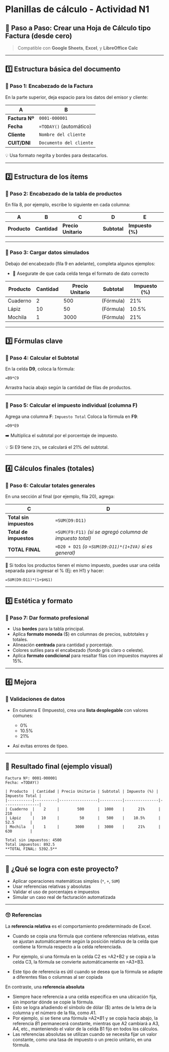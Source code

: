 # Planillas de cálculo - Actividad N1
## 🧾 Paso a Paso: Crear una Hoja de Cálculo tipo Factura (desde cero)

> Compatible con **Google Sheets**, **Excel**, y **LibreOffice Calc**

---

## 1️⃣ Estructura básica del documento

### 📌 Paso 1: Encabezado de la Factura

En la parte superior, deja espacio para los datos del emisor y cliente:

| A              | B                       |
| -------------- | ----------------------- |
| **Factura Nº** | `0001-000001`           |
| **Fecha**      | `=TODAY()` (automático) |
| **Cliente**    | `Nombre del cliente`    |
| **CUIT/DNI**   | `Documento del cliente` |

💡 Usa formato negrita y bordes para destacarlos.

---

## 2️⃣ Estructura de los ítems

### 📌 Paso 2: Encabezado de la tabla de productos

En fila 8, por ejemplo, escribe lo siguiente en cada columna:

| A            | B            | C                   | D            | E                |
| ------------ | ------------ | ------------------- | ------------ | ---------------- |
| **Producto** | **Cantidad** | **Precio Unitario** | **Subtotal** | **Impuesto (%)** |

---

### 📌 Paso 3: Cargar datos simulados

Debajo del encabezado (fila 9 en adelante), completa algunos ejemplos: 
 - 📌   Asegurate de que cada celda tenga el formato de dato correcto

| Producto | Cantidad | Precio Unitario | Subtotal  | Impuesto (%) |
| -------- | -------- | --------------- | --------- | ------------ |
| Cuaderno | 2        | 500             | (Fórmula) | 21%          |
| Lápiz    | 10       | 50              | (Fórmula) | 10.5%        |
| Mochila  | 1        | 3000            | (Fórmula) | 21%          |

---

## 3️⃣ Fórmulas clave

### 📌 Paso 4: Calcular el Subtotal

En la celda **D9**, coloca la fórmula:

```excel
=B9*C9
```

Arrastra hacia abajo según la cantidad de filas de productos.

---

### 📌 Paso 5: Calcular el impuesto individual (columna F)

Agrega una columna **F**: `Impuesto Total`
Coloca la fórmula en **F9**:

```excel
=D9*E9
```

➡️ Multiplica el subtotal por el porcentaje de impuesto.

💡 Si E9 tiene `21%`, se calculará el 21% del subtotal.

---

## 4️⃣ Cálculos finales (totales)

### 📌 Paso 6: Calcular totales generales

En una sección al final (por ejemplo, fila 20), agrega:

| C                       | D                                                         |
| ----------------------- | --------------------------------------------------------- |
| **Total sin impuestos** | `=SUM(D9:D11)`                                            |
| **Total de impuestos**  | `=SUM(F9:F11)` *(si se agregó columna de impuesto total)* |
| **TOTAL FINAL**         | `=D20 + D21` *(o `=SUM(D9:D11)*(1+IVA)` si es general)*   |

🎯 Si todos los productos tienen el mismo impuesto, puedes usar una celda separada para ingresar el % (Ej: en H1) y hacer:

```excel
=SUM(D9:D11)*(1+$H$1)
```

---

## 5️⃣ Estética y formato

### 📌 Paso 7: Dar formato profesional

* Usa **bordes** para la tabla principal.
* Aplica **formato moneda** (\$) en columnas de precios, subtotales y totales.
* Alineación **centrada** para cantidad y porcentaje.
* Colores sutiles para el encabezado (fondo gris claro o celeste).
* Aplica **formato condicional** para resaltar filas con impuestos mayores al 15%.

---

## 6️⃣ Mejora

### 🧩 Validaciones de datos

* En columna E (Impuesto), crea una **lista desplegable** con valores comunes:

  * 0%
  * 10.5%
  * 21%
* Así evitas errores de tipeo.

---

## 📂 Resultado final (ejemplo visual)

```
Factura Nº: 0001-000001
Fecha: =TODAY()

| Producto  | Cantidad | Precio Unitario | Subtotal | Impuesto (%) | Impuesto Total |
|-----------|----------|-----------------|----------|---------------|----------------|
| Cuaderno  |    2     |        500      |  1000    |      21%      |     210        |
| Lápiz     |   10     |         50      |   500    |    10.5%      |     52.5       |
| Mochila   |    1     |       3000      |  3000    |      21%      |     630        |

Total sin impuestos: 4500  
Total impuestos: 892.5  
**TOTAL FINAL: 5392.5**
```

---

## 🧩 ¿Qué se logra con este proyecto?

* Aplicar operaciones matemáticas simples (`*`, `+`, `SUM`)
* Usar referencias relativas y absolutas
* Validar el uso de porcentajes e impuestos
* Simular un caso real de facturación automatizada

---

### 😙 Referencias

La **referencia relativa** es el comportamiento predeterminado de Excel. 

- Cuando se copia una fórmula que contiene referencias relativas, estas se ajustan automáticamente según la posición relativa de la celda que contiene la fórmula respecto a la celda referenciada.

- Por ejemplo, si una fórmula en la celda C2 es =A2+B2 y se copia a la celda C3, la fórmula se convierte automáticamente en =A3+B3.

- Este tipo de referencia es útil cuando se desea que la fórmula se adapte a diferentes filas o columnas al ser copiada


En contraste, una **referencia absoluta** 
- Siempre hace referencia a una celda específica en una ubicación fija, sin importar dónde se copie la fórmula.
- Esto se logra añadiendo el símbolo de dólar ($) antes de la letra de la columna y el número de la fila, como $A$1.
- Por ejemplo, si se tiene una fórmula =A2*$B$1 y se copia hacia abajo, la referencia $B$1 permanecerá constante, mientras que A2 cambiará a A3, A4, etc., manteniendo el valor de la celda B1 fijo en todos los cálculos.
- Las referencias absolutas se utilizan cuando se necesita fijar un valor constante, como una tasa de impuesto o un precio unitario, en una fórmula.